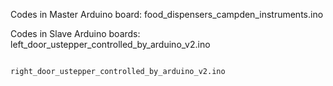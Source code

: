 Codes in Master Arduino board: food_dispensers_campden_instruments.ino

Codes in Slave Arduino boards: left_door_ustepper_controlled_by_arduino_v2.ino

                               right_door_ustepper_controlled_by_arduino_v2.ino
